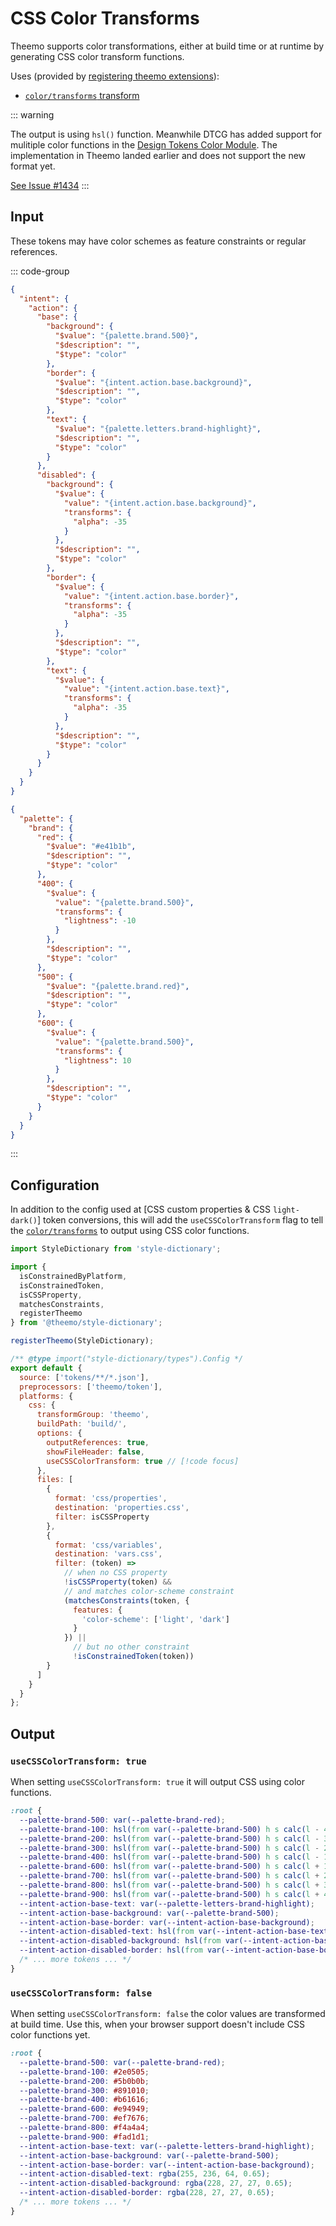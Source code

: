 # CSS Color Transforms

Theemo supports color transformations, either at build time or at runtime by
generating CSS color transform functions.

Uses (provided by [registering theemo extensions](./style-dictionary.md#register-theemo-extensions)):

- [`color/transforms`
  transform](./style-dictionary/transforms.md#color-transforms)

::: warning

The output is using `hsl()` function. Meanwhile DTCG has added support for
mulitiple color functions in the [Design Tokens Color
Module](https://tr.designtokens.org/color/). The implementation in  Theemo
landed earlier and does not support the new format yet.

[See Issue #1434](https://github.com/theemo-tokens/theemo/issues/1434)
:::

## Input

These tokens may have color schemes as feature constraints or regular
references.

::: code-group

```json [intents/action.tokens.json]
{
  "intent": {
    "action": {
      "base": {
        "background": {
          "$value": "{palette.brand.500}",
          "$description": "",
          "$type": "color"
        },
        "border": {
          "$value": "{intent.action.base.background}",
          "$description": "",
          "$type": "color"
        },
        "text": {
          "$value": "{palette.letters.brand-highlight}",
          "$description": "",
          "$type": "color"
        }
      },
      "disabled": {
        "background": {
          "$value": {
            "value": "{intent.action.base.background}",
            "transforms": {
              "alpha": -35
            }
          },
          "$description": "",
          "$type": "color"
        },
        "border": {
          "$value": {
            "value": "{intent.action.base.border}",
            "transforms": {
              "alpha": -35
            }
          },
          "$description": "",
          "$type": "color"
        },
        "text": {
          "$value": {
            "value": "{intent.action.base.text}",
            "transforms": {
              "alpha": -35
            }
          },
          "$description": "",
          "$type": "color"
        }
      }
    }
  }
}
```

```json [palette.tokens.json]
{
  "palette": {
    "brand": {
      "red": {
        "$value": "#e41b1b",
        "$description": "",
        "$type": "color"
      },
      "400": {
        "$value": {
          "value": "{palette.brand.500}",
          "transforms": {
            "lightness": -10
          }
        },
        "$description": "",
        "$type": "color"
      },
      "500": {
        "$value": "{palette.brand.red}",
        "$description": "",
        "$type": "color"
      },
      "600": {
        "$value": {
          "value": "{palette.brand.500}",
          "transforms": {
            "lightness": 10
          }
        },
        "$description": "",
        "$type": "color"
      }
    }
  }
}
```

:::

## Configuration

In addition to the config used at [CSS custom properties & CSS `light-dark()`] token
conversions, this will add the `useCSSColorTransform` flag to tell the
[`color/transforms`](./style-dictionary/transforms.md#color-transforms) to output using CSS color functions.

```js [config.js] {24} twoslash
import StyleDictionary from 'style-dictionary';

import {
  isConstrainedByPlatform,
  isConstrainedToken,
  isCSSProperty,
  matchesConstraints,
  registerTheemo
} from '@theemo/style-dictionary';

registerTheemo(StyleDictionary);

/** @type import("style-dictionary/types").Config */
export default {
  source: ['tokens/**/*.json'],
  preprocessors: ['theemo/token'],
  platforms: {
    css: {
      transformGroup: 'theemo',
      buildPath: 'build/',
      options: {
        outputReferences: true,
        showFileHeader: false,
        useCSSColorTransform: true // [!code focus]
      },
      files: [
        {
          format: 'css/properties',
          destination: 'properties.css',
          filter: isCSSProperty
        },
        {
          format: 'css/variables',
          destination: 'vars.css',
          filter: (token) =>
            // when no CSS property
            !isCSSProperty(token) &&
            // and matches color-scheme constraint
            (matchesConstraints(token, {
              features: {
                'color-scheme': ['light', 'dark']
              }
            }) ||
              // but no other constraint
              !isConstrainedToken(token))
        }
      ]
    }
  }
};
```

## Output

### `useCSSColorTransform: true`

When setting `useCSSColorTransform: true` it will output CSS using color functions.

```css [vars.css]
:root {
  --palette-brand-500: var(--palette-brand-red);
  --palette-brand-100: hsl(from var(--palette-brand-500) h s calc(l - 40));
  --palette-brand-200: hsl(from var(--palette-brand-500) h s calc(l - 30));
  --palette-brand-300: hsl(from var(--palette-brand-500) h s calc(l - 20));
  --palette-brand-400: hsl(from var(--palette-brand-500) h s calc(l - 10));
  --palette-brand-600: hsl(from var(--palette-brand-500) h s calc(l + 10));
  --palette-brand-700: hsl(from var(--palette-brand-500) h s calc(l + 20));
  --palette-brand-800: hsl(from var(--palette-brand-500) h s calc(l + 30));
  --palette-brand-900: hsl(from var(--palette-brand-500) h s calc(l + 40));
  --intent-action-base-text: var(--palette-letters-brand-highlight);
  --intent-action-base-background: var(--palette-brand-500);
  --intent-action-base-border: var(--intent-action-base-background);
  --intent-action-disabled-text: hsl(from var(--intent-action-base-text) h s l / 0.65);
  --intent-action-disabled-background: hsl(from var(--intent-action-base-background) h s l / 0.65);
  --intent-action-disabled-border: hsl(from var(--intent-action-base-border) h s l / 0.65);
  /* ... more tokens ... */
}
```

### `useCSSColorTransform: false`

When setting `useCSSColorTransform: false` the color values are transformed at
build time. Use this, when your browser support doesn't include CSS color
functions yet.

```css [vars.css]
:root {
  --palette-brand-500: var(--palette-brand-red);
  --palette-brand-100: #2e0505;
  --palette-brand-200: #5b0b0b;
  --palette-brand-300: #891010;
  --palette-brand-400: #b61616;
  --palette-brand-600: #e94949;
  --palette-brand-700: #ef7676;
  --palette-brand-800: #f4a4a4;
  --palette-brand-900: #fad1d1;
  --intent-action-base-text: var(--palette-letters-brand-highlight);
  --intent-action-base-background: var(--palette-brand-500);
  --intent-action-base-border: var(--intent-action-base-background);
  --intent-action-disabled-text: rgba(255, 236, 64, 0.65);
  --intent-action-disabled-background: rgba(228, 27, 27, 0.65);
  --intent-action-disabled-border: rgba(228, 27, 27, 0.65);
  /* ... more tokens ... */
}
```

